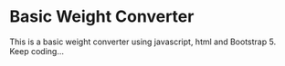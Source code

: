 # Basic Weight Converter

This is a basic weight converter using javascript, html and Bootstrap 5.
Keep coding...
